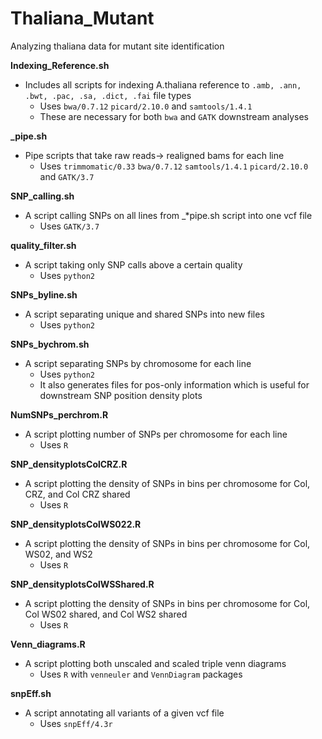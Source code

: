# Thaliana_Mutant
Analyzing thaliana data for mutant site identification



**Indexing_Reference.sh** 
* Includes all scripts for indexing A.thaliana reference to `.amb, .ann, .bwt, .pac, .sa, .dict, .fai` file types
    * Uses `bwa/0.7.12` `picard/2.10.0` and `samtools/1.4.1`
    * These are necessary for both `bwa` and `GATK` downstream analyses
 
 
**_pipe.sh**
* Pipe scripts that take raw reads-> realigned bams for each line
    * Uses `trimmomatic/0.33` `bwa/0.7.12` `samtools/1.4.1` `picard/2.10.0` and `GATK/3.7`


**SNP_calling.sh**
* A script calling SNPs on all lines from _*pipe.sh script into one vcf file
    * Uses `GATK/3.7`


**quality_filter.sh** 
* A script taking only SNP calls above a certain quality
    * Uses `python2`


**SNPs_byline.sh**
* A script separating unique and shared SNPs into new files
    * Uses `python2`


**SNPs_bychrom.sh** 
* A script separating SNPs by chromosome for each line
    * Uses `python2`
    * It also generates files for pos-only information which is useful for downstream SNP position density plots

**NumSNPs_perchrom.R** 
* A script plotting number of SNPs per chromosome for each line
    * Uses `R`
    
**SNP_densityplotsColCRZ.R** 
* A script plotting the density of SNPs in bins per chromosome for Col, CRZ, and Col CRZ shared
   * Uses `R`
   
**SNP_densityplotsColWS022.R** 
* A script plotting the density of SNPs in bins per chromosome for Col, WS02, and WS2
   * Uses `R`
   
**SNP_densityplotsColWSShared.R** 
* A script plotting the density of SNPs in bins per chromosome for Col, Col WS02 shared, and Col WS2 shared
   * Uses `R`

**Venn_diagrams.R**
* A script plotting both unscaled and scaled triple venn diagrams
   * Uses `R` with `venneuler` and `VennDiagram` packages

**snpEff.sh**
* A script annotating all variants of a given vcf file
   * Uses `snpEff/4.3r`
    
